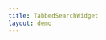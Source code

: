 ```yaml
---
title: TabbedSearchWidget
layout: demo
---
```

<div data-drivenow-widget='TabbedSearchWidget'></div>